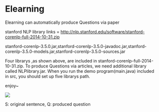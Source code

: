 Elearning
=========

Elearning can automatically produce Questions via paper 

stanford NLP library links = http://nlp.stanford.edu/software/stanford-corenlp-full-2014-10-31.zip

stanford-corenlp-3.5.0.jar,stanford-corenlp-3.5.0-javadoc.jar,stanford-corenlp-3.5.0-models.jar,stanford-corenlp-3.5.0-sources.jar

Four librarys ,as shown above, are included in stanford-corenlp-full-2014-10-31.zip.
To produce Questions via articles, we need additional library called NLPlibrary.jar.
When you run the demo program(main.java) included in src, you should set up five librarys path.

enjoy~

![](https://scontent-a-pao.xx.fbcdn.net/hphotos-xpa1/v/t1.0-9/10915209_905753542792299_6679879798967685987_n.jpg?oh=25eeac2757f26e3b886c5b3fc79f39d4&oe=553B143E)

S: original sentence,
Q: produced question
